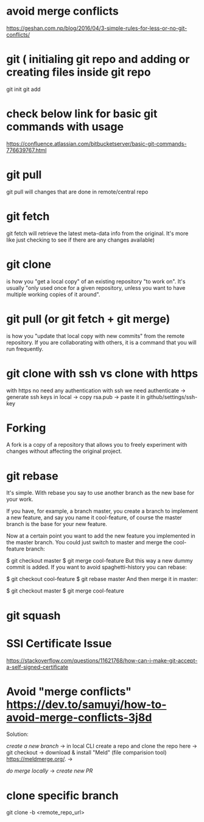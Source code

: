 # avoid merge conflicts
https://geshan.com.np/blog/2016/04/3-simple-rules-for-less-or-no-git-conflicts/

# git ( initialing git repo and adding or creating files inside git repo
git init
git add <filename>
  
# check below link for basic git commands with usage
  
https://confluence.atlassian.com/bitbucketserver/basic-git-commands-776639767.html

# git pull
git pull will changes that are done in remote/central repo

# git fetch
git fetch will retrieve the latest meta-data info from the original. It's more like just checking to see if there are any changes available)

# git clone 
is how you "get a local copy" of an existing repository "to work on". 
It's usually "only used once for a given repository, unless you want to have multiple working copies of it around".

# git pull (or git fetch + git merge) 
is how you "update that local copy with new commits" from the remote repository. If you are collaborating with others, it is a command that you will run frequently.

# git clone with ssh vs clone with https
with https no need any authentication
with ssh we need authenticate -> generate ssh keys in local -> copy rsa.pub -> paste it in github/settings/ssh-key

# Forking
A fork is a copy of a repository that allows you to freely experiment with changes without affecting the original project.

# git rebase

It's simple. With rebase you say to use another branch as the new base for your work.

If you have, for example, a branch master, you create a branch to implement a new feature, and say you name it cool-feature, of course the master branch is the base for your new feature.

Now at a certain point you want to add the new feature you implemented in the master branch. You could just switch to master and merge the cool-feature branch:

$ git checkout master
$ git merge cool-feature
But this way a new dummy commit is added. If you want to avoid spaghetti-history you can rebase:

$ git checkout cool-feature
$ git rebase master
And then merge it in master:

$ git checkout master
$ git merge cool-feature


# git squash

# SSl Certificate Issue
https://stackoverflow.com/questions/11621768/how-can-i-make-git-accept-a-self-signed-certificate

# Avoid "merge conflicts" https://dev.to/samuyi/how-to-avoid-merge-conflicts-3j8d
Solution:

*create a new branch* -> in local CLI create a repo and clone the repo here -> git checkout <new-branch> ->
download & install "Meld" (file comparision tool) https://meldmerge.org/. ->

*do merge locally* -> *create new PR*

# clone specific branch 
git clone -b <branch-name> <remote_repo_url>


